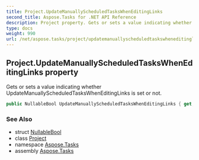 ```yaml
---
title: Project.UpdateManuallyScheduledTasksWhenEditingLinks
second_title: Aspose.Tasks for .NET API Reference
description: Project property. Gets or sets a value indicating whether UpdateManuallyScheduledTasksWhenEditingLinks is set or not
type: docs
weight: 990
url: /net/aspose.tasks/project/updatemanuallyscheduledtaskswheneditinglinks/
---
```

## Project.UpdateManuallyScheduledTasksWhenEditingLinks property

Gets or sets a value indicating whether UpdateManuallyScheduledTasksWhenEditingLinks is set or not.

```csharp
public NullableBool UpdateManuallyScheduledTasksWhenEditingLinks { get; set; }
```

### See Also

* struct [NullableBool](../../nullablebool/)
* class [Project](../)
* namespace [Aspose.Tasks](../../project/)
* assembly [Aspose.Tasks](../../../)


